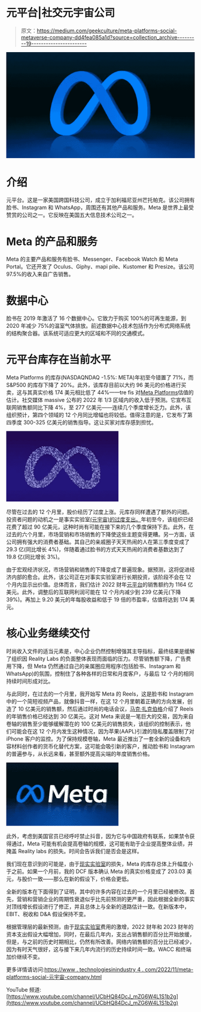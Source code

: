 # 元平台|社交元宇宙公司

> 原文：<https://medium.com/geekculture/meta-platforms-social-metaverse-company-dd4fea085a1d?source=collection_archive---------19----------------------->

![](img/218a2b845e65ef579999b0ce2d839415.png)

# 介绍

元平台。这是一家美国跨国科技公司，成立于加利福尼亚州芒托帕克。该公司拥有脸书、Instagram 和 WhatsApp，周围还有其他产品和服务。Meta 是世界上最受赞赏的公司之一。它反映在美国五大信息技术公司之一。

# Meta 的产品和服务

Meta 的主要产品和服务有脸书、Messenger、Facebook Watch 和 Meta Portal。它还开发了 Oculus、Giphy、mapi pile、Kustomer 和 Presize。该公司 97.5%的收入来自广告销售。

# 数据中心

脸书在 2019 年激活了 16 个数据中心。它致力于购买 100%的可再生能源，到 2020 年减少 75%的温室气体排放。前述数据中心技术包括作为分布式网络系统的结构聚合器。该系统可适应更大的区域和不同的交通模式。

# 元平台库存在当前水平

Meta Platforms 的库存(NASDAQNDAQ -1.5%: META)年初至今错置了 71%，而 S&P500 的库存下降了 20%。此外，该库存目前以大约 96 美元的价格进行买卖，这与其真实价格 174 美元相比低了 44%——tre fis 对[Meta Platforms](https://www.technologiesinindustry4.com/)估值的估计。社交媒体 massive 公布的 2022 年 1/3 区域内的收入低于预测。它宣布互联网销售额同比下降 4%，至 277 亿美元——连续几个季度增长乏力。此外，该组织预计，第四个领域的 12 个月同比增幅也将较低。值得注意的是，它发布了第四季度 300-325 亿美元的销售指导。这让买家对库存感到担忧。

![](img/158f6a9628251423ec0f408e29db4653.png)

尽管在过去的 12 个月里，股价经历了过度上涨。元库存同样遭遇了额外的问题。投资者问题的动机之一是事实实验室[(元宇宙)的过度支出。](https://www.technologiesinindustry4.com/)年初至今，该组织已经花费了超过 90 亿美元，这种时尚有可能在接下来的几个季度保持下去。此外，在过去的六个月里，市场营销和市场销售的下降使这些主题变得更糟。另一方面，该公司拥有强大的消费者基础。其自己的亲戚圈子天天热闹的人在第三季度变成了 29.3 亿(同比增长 4%)，伴随着通过脸书的方式天天热闹的消费者基数达到了 19.8 亿(同比增长 3%)。

由于宏观经济状况，市场营销和销售的下降变成了普遍现象。据预测，这将促进经济内部的愈合。此外，该公司正在对事实实验室进行长期投资，该阶段不会在 12 个月内显示出价值。总体而言，我们估计 2022 财年[元平台](https://www.technologiesinindustry4.com/)的销售额约为 1164 亿美元。此外，调整后的互联网利润可能在 12 个月内减少到 239 亿美元(下降 39%)。再加上 9.20 美元的年每股收益和低于 19 倍的市盈率，估值将达到 174 美元。

# 核心业务继续交付

时尚收入文件的适当元素是，中心企业仍然控制增强其主导指标，最终结果是缓解了组织因 Reality Labs 的负面整体表现而面临的压力。尽管销售额下降，广告费用下降，但 Meta 仍然通过自己的亲属圈应用程序(包括脸书、Instagram 和 WhatsApp)的氛围，控制住了各种各样的日常和月度客户，与最后 12 个月的相同持续时间形成对比。

与此同时，在过去的一个月里，我开始写 Meta 的 Reels，这是脸书和 Instagram 中的一个简短视频产品，就像抖音一样，在这 12 个月里朝着正确的方向发展，创造了 10 亿美元的销售额，然后通过时尚的电话会议，[马克·扎克伯格](https://www.technologiesinindustry4.com/)介绍了 Reels 的年销售价格已经达到 30 亿美元。这对 Meta 来说是一笔巨大的交易，因为来自卷轴的销售至少能够缓解潜在的 100 亿美元的销售损失，该组织的控制表示，他们可能会在这 12 个月内发生这种情况，因为苹果(AAPL)引渡的隐私覆盖限制了对 iPhone 客户的监控。为了保持规模卷轴，Meta 最近推出了一套全新的设备和内容材料创作者的货币化替代方案，这可能会吸引新的客户，推动脸书和 Instagram 的普遍参与，从长远来看，甚至额外提高尖端的年度销售价格。

![](img/185438ecde9e57bc05004056dc9afe6e.png)

此外，考虑到美国官员已经呼吁禁止抖音，因为它与中国政府有联系，如果禁令获得通过，Meta 可能有机会提高卷轴的规模，这可能有助于企业提高整体业绩，并掩盖 Reality labs 的损失。时间会告诉我们是否会是这样。

我们现在意识到的可能是，由于[现实实验室](https://www.technologiesinindustry4.com/)的损失，Meta 的库存总体上升幅度小于之前。如果一个月前，我的 DCF 版本确认 Meta 的真实价格变成了 203.03 美元，与股价一致——那么在新的假设下，价格会更低。

全新的版本在下面得到了证明，其中的许多内容在过去的一个月里已经被修改。首先，营销和营销企业的周期性衰退似乎比先前预测的更严重，因此根据全新的事实对顶线增长假设进行了修正，并且总体上与全新的道路估计一致。在新版本中，EBIT、税收和 D&A 假设保持不变。

根据管理层的最新预测，由于[现实实验室](https://www.technologiesinindustry4.com/)费用的激增，2022 财年和 2023 财年的资本支出假设大幅增加，同时，在最后几年内，支出占销售额的百分比开始放缓，但是，与之前的历史时期相比，仍然有所改善。网络内销售额的百分比已经减少，因为有时天气很好，这与接下来几年内流行的历史持续时间一致。WACC 和终端加价继续不变。

更多详情请访问:[https://www . technologiesinindustry 4 . com/2022/11/meta-platforms-social-元宇宙-company.html](https://www.technologiesinindustry4.com/2022/11/meta-platforms-social-metaverse-company.html)

YouTube 频道:[https://www.youtube.com/channel/UCbHQ84DcJ_mZG6W4L1S1b2g](https://www.youtube.com/channel/UCbHQ84DcJ_mZG6W4L1S1b2g)